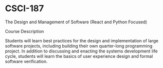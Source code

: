 # CSCI-187
The Design and Management of Software (React and Python Focused)

Course Description

Students will learn best practices for the design and implementation of large software projects, including building their own quarter-long programming project. In addition to discussing and enacting the systems development life cycle, students will learn the basics of user experience design and formal software verification.
